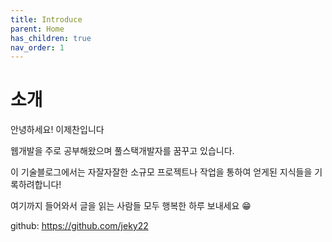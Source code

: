 ```yaml
---
title: Introduce
parent: Home
has_children: true
nav_order: 1
---
```


# 소개
안녕하세요! 이제찬입니다

웹개발을 주로 공부해왔으며 풀스택개발자를 꿈꾸고 있습니다.

이 기술블로그에서는 자잘자잘한 소규모 프로젝트나 작업을 통하여 얻게된 지식들을 기록하려합니다!

여기까지 들어와서 글을 읽는 사람들 모두 행복한 하루 보내세요 😁

github: <https://github.com/jeky22>
